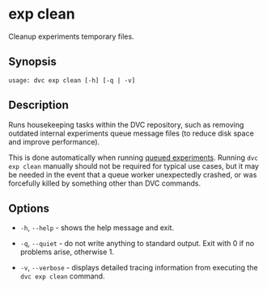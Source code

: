 # exp clean

Cleanup experiments temporary files.

## Synopsis

```usage
usage: dvc exp clean [-h] [-q | -v]
```

## Description

Runs housekeeping tasks within the <abbr>DVC repository</abbr>, such as removing
outdated internal experiments queue message files (to reduce disk space and
improve performance).

This is done automatically when running [queued experiments]. Running
`dvc exp clean` manually should not be required for typical use cases, but it
may be needed in the event that a queue worker unexpectedly crashed, or was
forcefully killed by something other than DVC commands.

[queued experiments]:
  /doc/user-guide/experiment-management/running-experiments#the-experiments-queue

## Options

- `-h`, `--help` - shows the help message and exit.

- `-q`, `--quiet` - do not write anything to standard output. Exit with 0 if no
  problems arise, otherwise 1.

- `-v`, `--verbose` - displays detailed tracing information from executing the
  `dvc exp clean` command.
